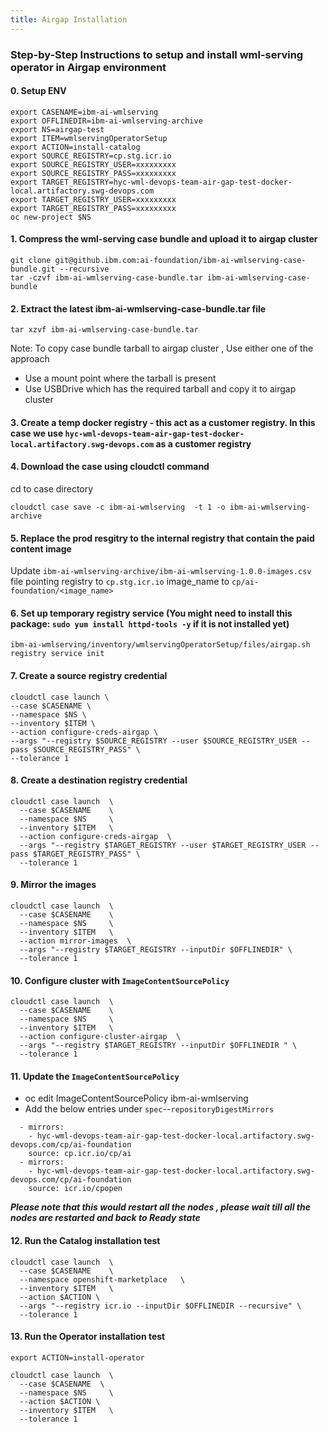```yaml
---
title: Airgap Installation
---
```


### Step-by-Step Instructions to setup and install wml-serving operator in Airgap environment

#### 0. Setup ENV

```
export CASENAME=ibm-ai-wmlserving
export OFFLINEDIR=ibm-ai-wmlserving-archive
export NS=airgap-test
export ITEM=wmlservingOperatorSetup
export ACTION=install-catalog
export SOURCE_REGISTRY=cp.stg.icr.io
export SOURCE_REGISTRY_USER=xxxxxxxxx
export SOURCE_REGISTRY_PASS=xxxxxxxxx
export TARGET_REGISTRY=hyc-wml-devops-team-air-gap-test-docker-local.artifactory.swg-devops.com
export TARGET_REGISTRY_USER=xxxxxxxxx
export TARGET_REGISTRY_PASS=xxxxxxxxx
oc new-project $NS
```

#### 1. Compress the wml-serving case bundle and upload it to airgap cluster

```
git clone git@github.ibm.com:ai-foundation/ibm-ai-wmlserving-case-bundle.git --recursive
tar -czvf ibm-ai-wmlserving-case-bundle.tar ibm-ai-wmlserving-case-bundle
```

#### 2. Extract the latest ibm-ai-wmlserving-case-bundle.tar file

`tar xzvf ibm-ai-wmlserving-case-bundle.tar`

Note: To copy case bundle tarball to airgap cluster , Use either one of the approach

- Use a mount point where the tarball is present
- Use USBDrive which has the required tarball and copy it to airgap cluster

#### 3. Create a temp docker registry - this act as a customer registry. In this case we use `hyc-wml-devops-team-air-gap-test-docker-local.artifactory.swg-devops.com` as a customer registry

#### 4. Download the case using cloudctl command

cd to case directory

```
cloudctl case save -c ibm-ai-wmlserving  -t 1 -o ibm-ai-wmlserving-archive
```

#### 5. Replace the prod resgitry to the internal registry that contain the paid content image

Update `ibm-ai-wmlserving-archive/ibm-ai-wmlserving-1.0.0-images.csv` file pointing
registry to `cp.stg.icr.io`
image_name to `cp/ai-foundation/<image_name>`

#### 6. Set up temporary registry service (You might need to install this package: `sudo yum install httpd-tools -y` if it is not installed yet)

```
ibm-ai-wmlserving/inventory/wmlservingOperatorSetup/files/airgap.sh registry service init
```

#### 7. Create a source registry credential

```
cloudctl case launch \
--case $CASENAME \
--namespace $NS \
--inventory $ITEM \
--action configure-creds-airgap \
--args "--registry $SOURCE_REGISTRY --user $SOURCE_REGISTRY_USER --pass $SOURCE_REGISTRY_PASS" \
--tolerance 1
```

#### 8. Create a destination registry credential

```
cloudctl case launch  \
  --case $CASENAME    \
  --namespace $NS     \
  --inventory $ITEM   \
  --action configure-creds-airgap  \
  --args "--registry $TARGET_REGISTRY --user $TARGET_REGISTRY_USER --pass $TARGET_REGISTRY_PASS" \
  --tolerance 1
```

#### 9. Mirror the images

```
cloudctl case launch  \
  --case $CASENAME    \
  --namespace $NS     \
  --inventory $ITEM   \
  --action mirror-images  \
  --args "--registry $TARGET_REGISTRY --inputDir $OFFLINEDIR" \
  --tolerance 1
```

#### 10. Configure cluster with `ImageContentSourcePolicy`

```
cloudctl case launch  \
  --case $CASENAME    \
  --namespace $NS     \
  --inventory $ITEM   \
  --action configure-cluster-airgap  \
  --args "--registry $TARGET_REGISTRY --inputDir $OFFLINEDIR " \
  --tolerance 1
```

#### 11. Update the `ImageContentSourcePolicy`

- oc edit ImageContentSourcePolicy ibm-ai-wmlserving
- Add the below entries under `spec`--`repositoryDigestMirrors`

```
  - mirrors:
    - hyc-wml-devops-team-air-gap-test-docker-local.artifactory.swg-devops.com/cp/ai-foundation
    source: cp.icr.io/cp/ai
  - mirrors:
    - hyc-wml-devops-team-air-gap-test-docker-local.artifactory.swg-devops.com/cp/ai-foundation
    source: icr.io/cpopen
```

**_Please note that this would restart all the nodes , please wait till all the nodes are restarted and back to Ready state_**

#### 12. Run the Catalog installation test

```
cloudctl case launch  \
  --case $CASENAME    \
  --namespace openshift-marketplace   \
  --inventory $ITEM   \
  --action $ACTION \
  --args "--registry icr.io --inputDir $OFFLINEDIR --recursive" \
  --tolerance 1
```

#### 13. Run the Operator installation test

`export ACTION=install-operator`

```
cloudctl case launch  \
  --case $CASENAME  \
  --namespace $NS     \
  --action $ACTION \
  --inventory $ITEM   \
  --tolerance 1
```
